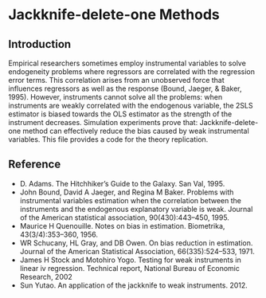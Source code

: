 # Jackknife-delete-one Methods
## Introduction
Empirical researchers sometimes employ instrumental variables to solve endogeneity problems where regressors are correlated with the regression error terms. This correlation arises from an unobserved force that influences regressors as well as the response (Bound, Jaeger, & Baker, 1995). However, instruments cannot solve all the problems: when instruments are weakly correlated with the endogenous variable, the 2SLS estimator is biased towards the OLS estimator as the strength of the instrument decreases. Simulation experiments prove that: Jackknife-delete-one method can effectively reduce the bias caused by weak instrumental variables. This file provides a code for the theory replication.
## Reference ##
 - D. Adams. The Hitchhiker’s Guide to the Galaxy. San Val, 1995.
 - John Bound, David A Jaeger, and Regina M Baker. Problems with instrumental variables estimation when the correlation between the instruments and the endogenous explanatory  variable is weak. Journal of the American statistical association, 90(430):443–450, 1995.
 - Maurice H Quenouille. Notes on bias in estimation. Biometrika, 43(3/4):353–360, 1956.
 - WR Schucany, HL Gray, and DB Owen. On bias reduction in estimation. Journal of the American Statistical Association, 66(335):524–533, 1971.
 - James H Stock and Motohiro Yogo. Testing for weak instruments in linear iv regression. Technical report, National Bureau of Economic Research, 2002
 - Sun Yutao. An application of the jackknife to weak instruments. 2012.
